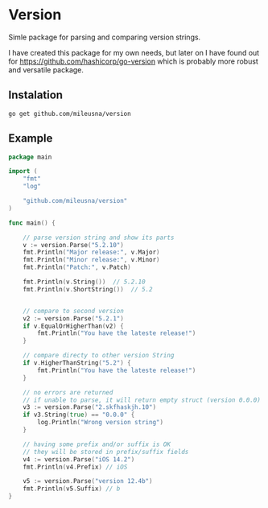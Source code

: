 # Version

Simle package for parsing and comparing version strings.

I have created this package for my own needs, but later on I have found out for https://github.com/hashicorp/go-version which is probably more robust and versatile package.

## Instalation

```
go get github.com/mileusna/version
```

## Example 

```go
package main

import (
	"fmt"
	"log"

	"github.com/mileusna/version"
)

func main() {

	// parse version string and show its parts
	v := version.Parse("5.2.10")
	fmt.Println("Major release:", v.Major)
	fmt.Println("Minor release:", v.Minor)
	fmt.Println("Patch:", v.Patch)

	fmt.Println(v.String())  // 5.2.10
	fmt.Println(v.ShortString())  // 5.2


	// compare to second version
	v2 := version.Parse("5.2.1")
	if v.EqualOrHigherThan(v2) {
		fmt.Println("You have the lateste release!")
	}

	// compare directy to other version String
	if v.HigherThanString("5.2") {
		fmt.Println("You have the lateste release!")
	}

	// no errors are returned
	// if unable to parse, it will return empty struct (version 0.0.0)
	v3 := version.Parse("2.skfhaskjh.10")
	if v3.String(true) == "0.0.0" {
		log.Println("Wrong version string")
	}

	// having some prefix and/or suffix is OK
	// they will be stored in prefix/suffix fields
	v4 := version.Parse("iOS 14.2")
	fmt.Println(v4.Prefix) // iOS

	v5 := version.Parse("version 12.4b")
	fmt.Println(v5.Suffix) // b
}

```